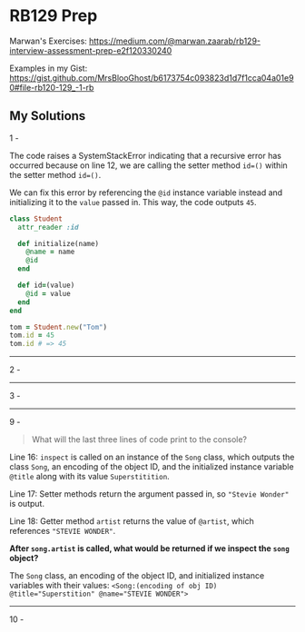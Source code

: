 # RB129 Prep

Marwan's Exercises: <https://medium.com/@marwan.zaarab/rb129-interview-assessment-prep-e2f120330240>

Examples in my Gist: <https://gist.github.com/MrsBlooGhost/b6173754c093823d1d7f1cca04a01e90#file-rb120-129_-1-rb>

## My Solutions

1 -

The code raises a SystemStackError indicating that a recursive error has occurred because on line 12, we are calling the setter method `id=()` within the setter method `id=()`.

We can fix this error by referencing the `@id` instance variable instead and initializing it to the `value` passed in. This way, the code outputs `45`.

```ruby
class Student
  attr_reader :id

  def initialize(name)
    @name = name
    @id
  end

  def id=(value)
    @id = value
  end
end

tom = Student.new("Tom")
tom.id = 45
tom.id # => 45
```

---

2 -

---

3 -

---

9 -

> What will the last three lines of code print to the console?

Line 16: `inspect` is called on an instance of the `Song` class, which outputs the class `Song`, an encoding of the object ID, and the initialized instance variable `@title` along with its value `Superstitition`.

Line 17: Setter methods return the argument passed in, so `"Stevie Wonder"` is output.

Line 18: Getter method `artist` returns the value of `@artist`, which references `"STEVIE WONDER"`.

**After `song.artist` is called, what would be returned if we inspect the `song` object?**

The `Song` class, an encoding of the object ID, and initialized instance variables with their values: `<Song:(encoding of obj ID) @title="Superstition" @name="STEVIE WONDER">`

---

10 -

